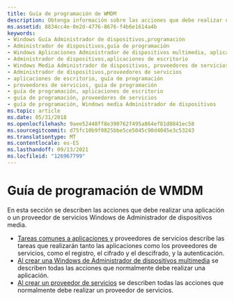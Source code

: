 ```yaml
---
title: Guía de programación de WMDM
description: Obtenga información sobre las acciones que debe realizar una aplicación o un proveedor de servicios Windows de Administrador de dispositivos media.
ms.assetid: 8834cc4e-0e2d-4776-8676-f4b6e1614a4b
keywords:
- Windows Guía Administrador de dispositivos,programación
- Administrador de dispositivos,guía de programación
- Windows Aplicaciones Administrador de dispositivos multimedia, aplicaciones de escritorio
- Administrador de dispositivos,aplicaciones de escritorio
- Windows Media Administrador de dispositivos, proveedores de servicios
- Administrador de dispositivos,proveedores de servicios
- aplicaciones de escritorio, guía de programación
- proveedores de servicios, guía de programación
- guía de programación, aplicaciones de escritorio
- guía de programación, proveedores de servicios
- guía de programación, Windows media Administrador de dispositivos
ms.topic: article
ms.date: 05/31/2018
ms.openlocfilehash: 9aee52448ff8e390762f495a864ef81d8841ec58
ms.sourcegitcommit: d75fc10b9f0825bbe5ce5045c90d4045e3c53243
ms.translationtype: MT
ms.contentlocale: es-ES
ms.lasthandoff: 09/13/2021
ms.locfileid: "126967799"
---
```

# <a name="wmdm-programming-guide"></a>Guía de programación de WMDM

En esta sección se describen las acciones que debe realizar una aplicación o un proveedor de servicios Windows de Administrador de dispositivos media.

-   [Tareas comunes a aplicaciones y](tasks-common-to-applications-and-service-providers.md) proveedores de servicios describe las tareas que realizarán tanto las aplicaciones como los proveedores de servicios, como el registro, el cifrado y el descifrado, y la autenticación.
-   [Al crear una Windows de Administrador de dispositivos multimedia](creating-a-windows-media-device-manager-application.md) se describen todas las acciones que normalmente debe realizar una aplicación.
-   [Al crear un proveedor de servicios](creating-a-service-provider.md) se describen todas las acciones que normalmente debe realizar un proveedor de servicios.

 

 




